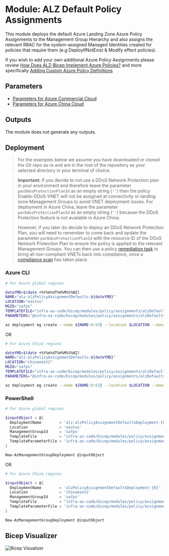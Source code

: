 # Module: ALZ Default Policy Assignments

This module deploys the default Azure Landing Zone Azure Policy Assignments to the Management Group Hierarchy and also assigns the relevant RBAC for the system-assigned Managed Identities created for policies that require them (e.g DeployIfNotExist & Modify effect policies).

If you wish to add your own additional Azure Policy Assignments please review [How Does ALZ-Bicep Implement Azure Policies?](https://github.com/Azure/ALZ-Bicep/wiki/PolicyDeepDive) and more specifically [Adding Custom Azure Policy Definitions](https://github.com/Azure/ALZ-Bicep/wiki/AddingPolicyDefs)

## Parameters

- [Parameters for Azure Commercial Cloud](generateddocs/alzDefaultPolicyAssignments.bicep.md)
- [Parameters for Azure China Cloud](generateddocs/mc-alzDefaultPolicyAssignments.bicep.md)

## Outputs

The module does not generate any outputs.

## Deployment

> For the examples below we assume you have downloaded or cloned the Git repo as-is and are in the root of the repository as your selected directory in your terminal of choice.
<!-- markdownlint-disable -->
> **Important:** If you decide to not use a DDoS Network Protection plan in your environment and therefore leave the parameter `parDdosProtectionPlanId` as an empty string (`''`) then the policy Enable-DDoS-VNET will not be assigned at connectivity or landing zone Management Groups to avoid VNET deployment issues. For deployment in Azure China, leave the parameter `parDdosProtectionPlanId` as an empty string (`''`) because the DDoS Protection feature is not available in Azure China.
>
> However, if you later do decide to deploy an DDoS Network Protection Plan, you will need to remember to come back and update the parameter `parDdosProtectionPlanId` with the resource ID of the DDoS Network Protection Plan to ensure the policy is applied to the relevant Management Groups. You can then use a policy [remediation task](https://docs.microsoft.com/azure/governance/policy/how-to/remediate-resources) to bring all non-compliant VNETs back into compliance, once a [compliance scan](https://docs.microsoft.com/azure/governance/policy/how-to/get-compliance-data#evaluation-triggers) has taken place.
<!-- markdownlint-restore -->

### Azure CLI
```bash
# For Azure global regions

dateYMD=$(date +%Y%m%dT%H%M%S%NZ)
NAME="alz-alzPolicyAssignmentDefaults-${dateYMD}"
LOCATION="eastus"
MGID="safps"
TEMPLATEFILE="infra-as-code/bicep/modules/policy/assignments/alzDefaults/alzDefaultPolicyAssignments.bicep"
PARAMETERS="@infra-as-code/bicep/modules/policy/assignments/alzDefaults/parameters/alzDefaultPolicyAssignments.parameters.all.json"

az deployment mg create --name ${NAME:0:63} --location $LOCATION --management-group-id $MGID --template-file $TEMPLATEFILE --parameters $PARAMETERS
```
OR
```bash
# For Azure China regions

dateYMD=$(date +%Y%m%dT%H%M%S%NZ)
NAME="alz-alzPolicyAssignmentDefaults-${dateYMD}"
LOCATION="chinaeast2"
MGID="safps"
TEMPLATEFILE="infra-as-code/bicep/modules/policy/assignments/alzDefaults/alzDefaultPolicyAssignments.bicep"
PARAMETERS="@infra-as-code/bicep/modules/policy/assignments/alzDefaults/parameters/alzDefaultPolicyAssignments.parameters.all.json"

az deployment mg create --name ${NAME:0:63} --location $LOCATION --management-group-id $MGID --template-file $TEMPLATEFILE --parameters $PARAMETERS
```

### PowerShell

```powershell
# For Azure global regions

$inputObject = @{
  DeploymentName        = 'alz-alzPolicyAssignmentDefaultsDeployment-{0}' -f (-join (Get-Date -Format 'yyyyMMddTHHMMssffffZ')[0..63])
  Location              = 'eastus'
  ManagementGroupId     = 'safps'
  TemplateFile          = "infra-as-code/bicep/modules/policy/assignments/alzDefaults/alzDefaultPolicyAssignments.bicep"
  TemplateParameterFile = 'infra-as-code/bicep/modules/policy/assignments/alzDefaults/parameters/alzDefaultPolicyAssignments.parameters.all.json'
}

New-AzManagementGroupDeployment @inputObject
```
OR
```powershell
# For Azure China regions

$inputObject = @{
  DeploymentName        = 'alzPolicyAssignmentDefaultsDeployment-{0}' -f (-join (Get-Date -Format 'yyyyMMddTHHMMssffffZ')[0..63])
  Location              = 'chinaeast2'
  ManagementGroupId     = 'safps'
  TemplateFile          = "infra-as-code/bicep/modules/policy/assignments/alzDefaults/alzDefaultPolicyAssignments.bicep"
  TemplateParameterFile = 'infra-as-code/bicep/modules/policy/assignments/alzDefaults/parameters/mc-alzDefaultPolicyAssignments.parameters.all.json'
}

New-AzManagementGroupDeployment @inputObject
```

## Bicep Visualizer

![Bicep Visualizer](media/bicepVisualizer.png "Bicep Visualizer")

